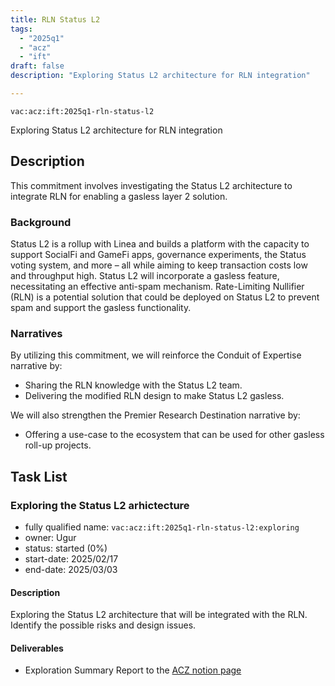 ```yaml
---
title: RLN Status L2
tags:
  - "2025q1"
  - "acz"
  - "ift"
draft: false
description: "Exploring Status L2 architecture for RLN integration"

---
```


`vac:acz:ift:2025q1-rln-status-l2`

Exploring Status L2 architecture for RLN integration
## Description
This commitment involves investigating the Status L2 architecture to 
integrate RLN for enabling a gasless layer 2 solution.

### Background
Status L2 is a rollup with Linea and builds a platform with the capacity 
to support SocialFi and GameFi apps, governance experiments, the Status voting system, and more
 – all while aiming to keep transaction costs low and throughput high. 
Status L2 will incorporate a gasless feature, necessitating an effective anti-spam mechanism. 
Rate-Limiting Nullifier (RLN) is a potential solution that could be deployed on Status L2 
to prevent spam and support the gasless functionality. 

### Narratives
 By utilizing this commitment, we will reinforce the Conduit of Expertise narrative by:
* Sharing the RLN knowledge with the Status L2 team.
* Delivering the modified RLN design to make Status L2 gasless. 

We will also strengthen the Premier Research Destination narrative by:
* Offering a use-case to the ecosystem that can be used for other gasless roll-up projects.  

## Task List
 
### Exploring the Status L2 arhictecture

* fully qualified name: `vac:acz:ift:2025q1-rln-status-l2:exploring`
* owner: Ugur
* status: started (0%) 
* start-date: 2025/02/17
* end-date: 2025/03/03

#### Description

Exploring the Status L2 architecture that will be integrated with the RLN. 
Identify the possible risks and design issues. 

#### Deliverables

* Exploration Summary Report to the [ACZ notion page](https://www.notion.so/Applied-Cryptography-ZK-870520f131954b90b1837ec4749f890f?pvs=4#7a6eba89b5b14934a8d2ee3d98cb91e2)


